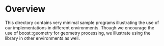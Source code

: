 # Overview
This directory contains very minimal sample programs illustrating the use of our implementations in different environments.
Though we encourage the use of boost::geometry for geometry processing, we illustrate using the library in other environments as well.

